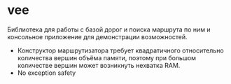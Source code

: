 # vee

Библиотека для работы с базой дорог и поиска маршрута по ним и консольное приложение для демонстрации возможностей.

* Конструктор маршрутизатора требует квадратичного относительно количества вершин объёма памяти, поэтому при большом количестве вершин может возникнуть нехватка RAM.
* No exception safety
